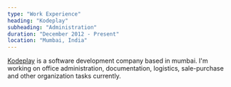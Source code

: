 ```yaml
---
type: "Work Experience"
heading: "Kodeplay"
subheading: "Administration"
duration: "December 2012 - Present"
location: "Mumbai, India"
---
```


<a href="http://www.istuary.com/" target="_blank">Kodeplay</a> is a software development company based in mumbai. I'm working on office administration, documentation, logistics, sale-purchase and other organization tasks currently.
